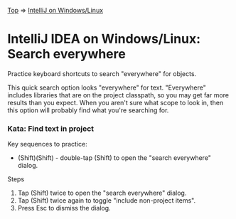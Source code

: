 [Top](README.md) => [IntelliJ on Windows/Linux](ij-win-lin.md)

# IntelliJ IDEA on Windows/Linux: Search everywhere

Practice keyboard shortcuts to search "everywhere" for objects.

This quick search option looks "everywhere" for text. "Everywhere" includes libraries that are on the project classpath, so you may get far more results than you expect. When you aren't sure what scope to look in, then this option will probably find what you're searching for.

### Kata: Find text in project

Key sequences to practice:

- (Shift)(Shift) - double-tap (Shift) to open the "search everywhere" dialog.

Steps

1. Tap (Shift) twice to open the "search everywhere" dialog.
1. Tap (Shift) twice again to toggle "include non-project items".
1. Press Esc to dismiss the dialog.
